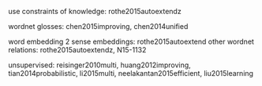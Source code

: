 use constraints of knowledge: rothe2015autoextendz

wordnet glosses: chen2015improving, chen2014unified

word embedding 2 sense embeddings: rothe2015autoextend
other wordnet relations: rothe2015autoextendz, N15-1132


unsupervised: reisinger2010multi, huang2012improving, tian2014probabilistic, li2015multi, neelakantan2015efficient, liu2015learning
